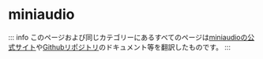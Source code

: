 # miniaudio

::: info
このページおよび同じカテゴリーにあるすべてのページは[miniaudioの公式サイト](https://miniaud.io)や[Githubリポジトリ](https://github.com/mackron/miniaudio)のドキュメント等を翻訳したものです。
:::